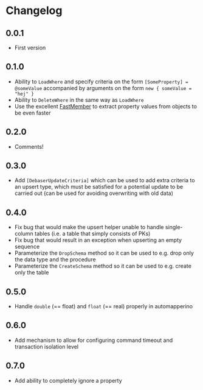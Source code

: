 # Changelog

## 0.0.1

* First version

## 0.1.0

* Ability to `LoadWhere` and specify criteria on the form `[SomeProperty] = @someValue` accompanied by arguments on the form `new { someValue = "hej" }`
* Ability to `DeleteWhere` in the same way as `LoadWhere`
* Use the excellent [FastMember] to extract property values from objects to be even faster

## 0.2.0

* Comments!

## 0.3.0

* Add `[DebaserUpdateCriteria]` which can be used to add extra criteria to an upsert type, which must be satisfied for a potential update to be carried out (can be used for avoiding overwriting with old data)

## 0.4.0

* Fix bug that would make the upsert helper unable to handle single-column tables (i.e. a table that simply consists of PKs)
* Fix bug that would result in an exception when upserting an empty sequence
* Parameterize the `DropSchema` method so it can be used to e.g. drop only the data type and the procedure
* Parameterize the `CreateSchema` method so it can be used to e.g. create only the table

## 0.5.0

* Handle `double` (== float) and `float` (== real) properly in automapperino

## 0.6.0

* Add mechanism to allow for configuring command timeout and transaction isolation level

## 0.7.0

* Add ability to completely ignore a property

[FastMember]: https://github.com/mgravell/fast-member
